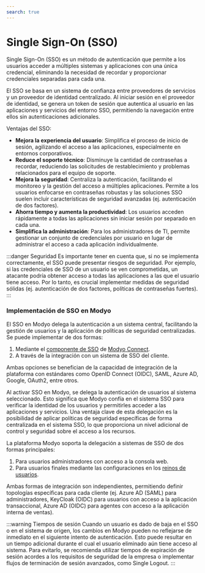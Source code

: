 ```yaml
---
search: true
---
```


# Single Sign-On (SSO)

Single Sign-On (SSO) es un método de autenticación que permite a los usuarios acceder a múltiples sistemas y aplicaciones con una única credencial, eliminando la necesidad de recordar y proporcionar credenciales separadas para cada una.

El SSO se basa en un sistema de confianza entre proveedores de servicios y un proveedor de identidad centralizado. Al iniciar sesión en el proveedor de identidad, se genera un token de sesión que autentica al usuario en las aplicaciones y servicios del entorno SSO, permitiendo la navegación entre ellos sin autenticaciones adicionales.

Ventajas del SSO:
- **Mejora la experiencia del usuario**: Simplifica el proceso de inicio de sesión, agilizando el acceso a las aplicaciones, especialmente en entornos corporativos.
- **Reduce el soporte técnico**: Disminuye la cantidad de contraseñas a recordar, reduciendo las solicitudes de restablecimiento y problemas relacionados para el equipo de soporte.
- **Mejora la seguridad**: Centraliza la autenticación, facilitando el monitoreo y la gestión del acceso a múltiples aplicaciones. Permite a los usuarios enfocarse en contraseñas robustas y las soluciones SSO suelen incluir características de seguridad avanzadas (ej. autenticación de dos factores).
- **Ahorra tiempo y aumenta la productividad**: Los usuarios acceden rápidamente a todas las aplicaciones sin iniciar sesión por separado en cada una.
- **Simplifica la administración**: Para los administradores de TI, permite gestionar un conjunto de credenciales por usuario en lugar de administrar el acceso a cada aplicación individualmente.

:::danger Seguridad
Es importante tener en cuenta que, si no se implementa correctamente, el SSO puede presentar riesgos de seguridad. Por ejemplo, si las credenciales de SSO de un usuario se ven comprometidas, un atacante podría obtener acceso a todas las aplicaciones a las que el usuario tiene acceso. Por lo tanto, es crucial implementar medidas de seguridad sólidas (ej. autenticación de dos factores, políticas de contraseñas fuertes).
:::

### Implementación de SSO en Modyo

El SSO en Modyo delega la autenticación a un sistema central, facilitando la gestión de usuarios y la aplicación de políticas de seguridad centralizadas. Se puede implementar de dos formas:

1. Mediante el [componente de SSO](/es/connect/components/infrastructure#single-sign-on-sso) de [Modyo Connect](/es/connect).
2. A través de la integración con un sistema de SSO del cliente.

Ambas opciones se benefician de la capacidad de integración de la plataforma con estándares como OpenID Connect (OIDC), SAML, Azure AD, Google, OAuth2, entre otros.

Al activar SSO en Modyo, se delega la autenticación de usuarios al sistema seleccionado. Esto significa que Modyo confía en el sistema SSO para verificar la identidad de los usuarios y permitirles acceder a las aplicaciones y servicios. Una ventaja clave de esta delegación es la posibilidad de aplicar políticas de seguridad específicas de forma centralizada en el sistema SSO, lo que proporciona un nivel adicional de control y seguridad sobre el acceso a los recursos.

La plataforma Modyo soporta la delegación a sistemas de SSO de dos formas principales:

1. Para usuarios administradores con acceso a la consola web.
2. Para usuarios finales mediante las configuraciones en los [reinos de usuarios](/es/platform/customers/overview).

Ambas formas de integración son independientes, permitiendo definir topologías específicas para cada cliente (ej. Azure AD (SAML) para administradores, KeyCloak (OIDC) para usuarios con acceso a la aplicación transaccional, Azure AD (OIDC) para agentes con acceso a la aplicación interna de ventas).

:::warning Tiempos de sesión
Cuando un usuario es dado de baja en el SSO o en el sistema de origen, los cambios en Modyo pueden no reflejarse de inmediato en el siguiente intento de autenticación. Esto puede resultar en un tiempo adicional durante el cual el usuario eliminado aún tiene acceso al sistema. Para evitarlo, se recomienda utilizar tiempos de expiración de sesión acordes a los requisitos de seguridad de la empresa o implementar flujos de terminación de sesión avanzados, como Single Logout.
:::



